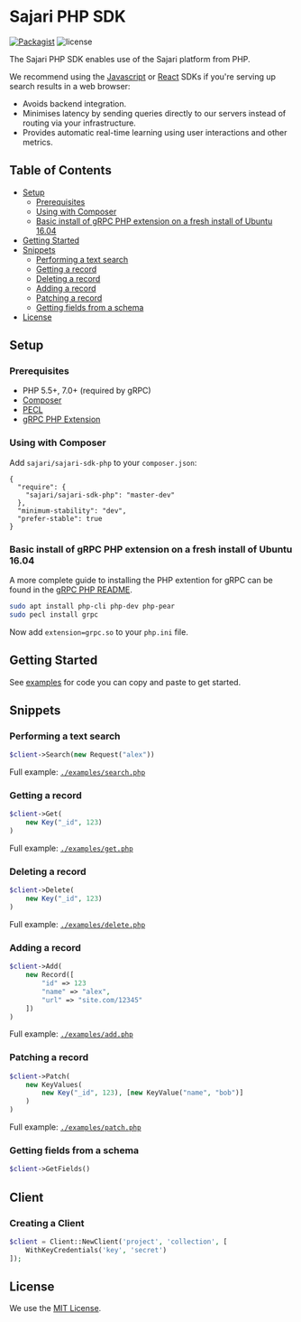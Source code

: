# Sajari PHP SDK

[![Packagist](https://img.shields.io/packagist/v/sajari/sajari-sdk-php.svg?style=flat-square)]() ![license](http://img.shields.io/badge/license-MIT-green.svg?style=flat-square)

The Sajari PHP SDK enables use of the Sajari platform from PHP.

We recommend using the [Javascript](https://github.com/sajari/sajari-sdk-js) or [React](https://github.com/sajari/sajari-sdk-react) SDKs if you're serving up search results in a web browser:

- Avoids backend integration.
- Minimises latency by sending queries directly to our servers instead of routing via your infrastructure.
- Provides automatic real-time learning using user interactions and other metrics.

## Table of Contents

* [Setup](#setup)
  * [Prerequisites](#prerequisites)
  * [Using with Composer](#using-with-composer)
  * [Basic install of gRPC PHP extension on a fresh install of Ubuntu 16.04](#basic-install-of-grpc-php-extension-on-a-fresh-install-of-ubuntu-1604)
* [Getting Started](#getting-started)
* [Snippets](#snippets)
  * [Performing a text search](#performing-a-text-search)
  * [Getting a record](#getting-a-record)
  * [Deleting a record](#deleting-a-record)
  * [Adding a record](#adding-a-record)
  * [Patching a record](#patching-a-record)
  * [Getting fields from a schema](#getting-fields-from-a-schema)
* [License](#license)

## Setup

### Prerequisites

- PHP 5.5+, 7.0+ (required by gRPC)
- [Composer](https://getcomposer.org/)
- [PECL](https://pecl.php.net/)
- [gRPC PHP Extension](https://pecl.php.net/package/gRPC)

### Using with Composer

Add `sajari/sajari-sdk-php` to your `composer.json`:
```
{
  "require": {
    "sajari/sajari-sdk-php": "master-dev"
  },
  "minimum-stability": "dev",
  "prefer-stable": true
}
```

### Basic install of gRPC PHP extension on a fresh install of Ubuntu 16.04

A more complete guide to installing the PHP extention for gRPC can be found in the [gRPC PHP README](https://github.com/grpc/grpc/tree/master/src/php).

```bash
sudo apt install php-cli php-dev php-pear
sudo pecl install grpc
```

Now add `extension=grpc.so` to your `php.ini` file.

## Getting Started

See [examples](./examples) for code you can copy and paste to get started.

## Snippets

### Performing a text search

```php
$client->Search(new Request("alex"))
```

Full example: [`./examples/search.php`](./examples/search.php)

### Getting a record

```php
$client->Get(
    new Key("_id", 123)
)
```

Full example: [`./examples/get.php`](./examples/get.php)

### Deleting a record

```php
$client->Delete(
    new Key("_id", 123)
)
```

Full example: [`./examples/delete.php`](./examples/delete.php)

### Adding a record

```php
$client->Add(
    new Record([
        "id" => 123
        "name" => "alex",
        "url" => "site.com/12345"
    ])
)
```

Full example: [`./examples/add.php`](./examples/add.php)

### Patching a record

```php
$client->Patch(
    new KeyValues(
        new Key("_id", 123), [new KeyValue("name", "bob")]
    )
)
```

Full example: [`./examples/patch.php`](./examples/patch.php)

### Getting fields from a schema

```php
$client->GetFields()
```

## Client

### Creating a Client

```php
$client = Client::NewClient('project', 'collection', [
    WithKeyCredentials('key', 'secret')
]);
```

## License

We use the [MIT License](./LICENSE.md).
